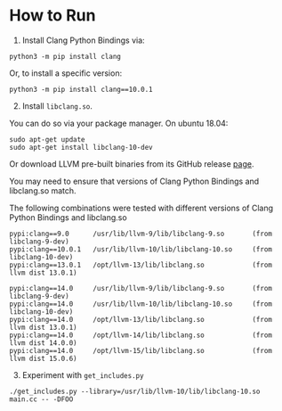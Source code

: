# How to Run

1. Install Clang Python Bindings via:

```
python3 -m pip install clang
```

Or, to install a specific version:

```
python3 -m pip install clang==10.0.1
```

2. Install `libclang.so`.

You can do so via your package manager. On ubuntu 18.04:

```
sudo apt-get update
sudo apt-get install libclang-10-dev
```

Or download LLVM pre-built binaries from its GitHub release [page](https://github.com/llvm/llvm-project/releases).

You may need to ensure that versions of Clang Python Bindings and libclang.so match.

The following combinations were tested with different versions of Clang Python Bindings and libclang.so

```
pypi:clang==9.0      /usr/lib/llvm-9/lib/libclang-9.so       (from libclang-9-dev)
pypi:clang==10.0.1   /usr/lib/llvm-10/lib/libclang-10.so     (from libclang-10-dev)
pypi:clang==13.0.1   /opt/llvm-13/lib/libclang.so            (from llvm dist 13.0.1)

pypi:clang==14.0     /usr/lib/llvm-9/lib/libclang-9.so       (from libclang-9-dev)
pypi:clang==14.0     /usr/lib/llvm-10/lib/libclang-10.so     (from libclang-10-dev)
pypi:clang==14.0     /opt/llvm-13/lib/libclang.so            (from llvm dist 13.0.1)
pypi:clang==14.0     /opt/llvm-14/lib/libclang.so            (from llvm dist 14.0.0)
pypi:clang==14.0     /opt/llvm-15/lib/libclang.so            (from llvm dist 15.0.6)
```

3. Experiment with `get_includes.py`

```
./get_includes.py --library=/usr/lib/llvm-10/lib/libclang-10.so main.cc -- -DFOO
```
